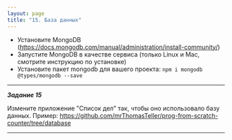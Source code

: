 ```yaml
---
layout: page
title: "15. База данных"
---
```


- Установите MongoDB (<https://docs.mongodb.com/manual/administration/install-community/>)
- Запустите MongoDB в качестве сервиса (только Linux и Mac, смотрите инструкцию по установке)
- Установите пакет mongodb для вашего проекта: `npm i mongodb @types/mongodb --save`

---

_**Задание 15**_

Измените приложение "Список дел" так, чтобы оно использовало базу данных. Пример: <https://github.com/mrThomasTeller/prog-from-scratch-counter/tree/database>

---
